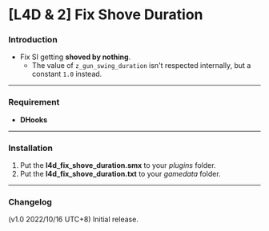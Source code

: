 # [L4D & 2] Fix Shove Duration

### Introduction
- Fix SI getting **shoved by nothing**.
	- The value of `z_gun_swing_duration` isn't respected internally, but a constant `1.0` instead.

<hr>

### Requirement
- **DHooks**

<hr>

### Installation
1. Put the **l4d_fix_shove_duration.smx** to your _plugins_ folder.
2. Put the **l4d_fix_shove_duration.txt** to your _gamedata_ folder.

<hr>

### Changelog
(v1.0 2022/10/16 UTC+8) Initial release.
